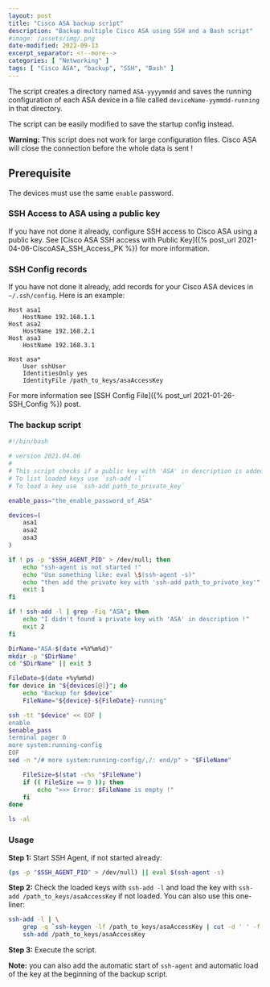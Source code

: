 ```yaml
---
layout: post
title: "Cisco ASA backup script"
description: "Backup multiple Cisco ASA using SSH and a Bash script"
#image: /assets/img/.png
date-modified: 2022-09-13
excerpt_separator: <!--more-->
categories: [ "Networking" ]
tags: [ "Cisco ASA", "backup", "SSH", "Bash" ]
---
```


The script creates a directory named `ASA-yyyymmdd` and saves the running configuration of each ASA device in a file called `deviceName-yymmdd-running` in that directory.

The script can be easily modified to save the startup config instead.

**Warning:** This script does not work for large configuration files. Cisco ASA will close the connection before the whole data is sent !

## Prerequisite

The devices must use the same `enable` password.

### SSH Access to ASA using a public key

If you have not done it already, configure SSH access to Cisco ASA using a public key.
See [Cisco ASA SSH access with Public Key]({% post_url 2021-04-06-CiscoASA_SSH_Access_PK %}) for more information.

### SSH Config records

If you have not done it already, add records for your Cisco ASA devices in `~/.ssh/config`. Here is an example:

```text
Host asa1
    HostName 192.168.1.1
Host asa2
    HostName 192.168.2.1
Host asa3
    HostName 192.168.3.1

Host asa*
    User sshUser
    IdentitiesOnly yes
    IdentityFile /path_to_keys/asaAccessKey
```

For more information see [SSH Config File]({% post_url 2021-01-26-SSH_Config %}) post.

### The backup script

```sh
#!/bin/bash

# version 2021.04.06
#
# This script checks if a public key with 'ASA' in description is added to ssh-agent.
# To list loaded keys use `ssh-add -l`
# To load a key use `ssh-add path_to_private_key`

enable_pass="the_enable_password_of_ASA"

devices=(
    asa1
    asa2
    asa3
)

if ! ps -p "$SSH_AGENT_PID" > /dev/null; then
    echo "ssh-agent is not started !"
    echo "Use something like: eval \$(ssh-agent -s)"
    echo "then add the private key with 'ssh-add path_to_private_key'"
    exit 1
fi

if ! ssh-add -l | grep -Fiq "ASA"; then
    echo "I didn't found a private key with 'ASA' in description !"
    exit 2
fi

DirName="ASA-$(date +%Y%m%d)"
mkdir -p "$DirName"
cd "$DirName" || exit 3

FileDate=$(date +%y%m%d)
for device in "${devices[@]}"; do
    echo "Backup for $device"
    FileName="${device}-${FileDate}-running"

ssh -tt "$device" << EOF | 
enable
$enable_pass
terminal pager 0
more system:running-config
EOF
sed -n "/# more system:running-config/,/: end/p" > "$FileName"

    FileSize=$(stat -c%s "$FileName")
    if (( FileSize == 0 )); then
        echo ">>> Error: $FileName is empty !"
    fi
done

ls -al
```

### Usage

**Step 1:** Start SSH Agent, if not started already:

```sh
(ps -p "$SSH_AGENT_PID" > /dev/null) || eval $(ssh-agent -s)
```

**Step 2:** Check the loaded keys with `ssh-add -l` and load the key with `ssh-add /path_to_keys/asaAccessKey` if not loaded.
You can also use this one-liner:

```sh
ssh-add -l | \
    grep -q `ssh-keygen -lf /path_to_keys/asaAccessKey | cut -d ' ' -f 2` || \
    ssh-add /path_to_keys/asaAccessKey
```

**Step 3:** Execute the script.

**Note:** you can also add the automatic start of `ssh-agent` and automatic load of the key at the beginning of the backup script.
